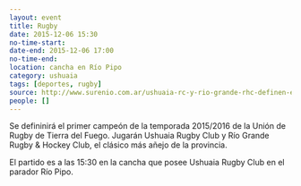```yaml
---
layout: event 
title: Rugby
date: 2015-12-06 15:30
no-time-start: 
date-end: 2015-12-06 17:00
no-time-end: 
location: cancha en Río Pipo
category: ushuaia
tags: [deportes, rugby]
source: http://www.surenio.com.ar/ushuaia-rc-y-rio-grande-rhc-definen-el-titulo-en-la-capital/
people: []
---
```



Se defininirá el primer campeón de la temporada 2015/2016 de la Unión de Rugby de Tierra del Fuego. Jugarán Ushuaia Rugby Club y Río Grande Rugby & Hockey Club, el clásico más añejo de la provincia. 

El partido es a las 15:30 en la cancha que posee Ushuaia Rugby Club en el parador Río Pipo.
